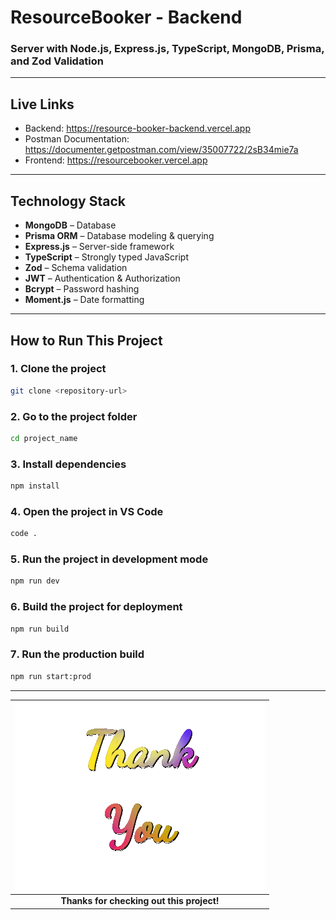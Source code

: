 # **ResourceBooker - Backend**

### Server with **Node.js, Express.js, TypeScript, MongoDB, Prisma, and Zod Validation**

---
## Live Links

- Backend: https://resource-booker-backend.vercel.app
- Postman Documentation: https://documenter.getpostman.com/view/35007722/2sB34mie7a
- Frontend: https://resourcebooker.vercel.app 
___

## **Technology Stack**

* **MongoDB** – Database
* **Prisma ORM** – Database modeling & querying
* **Express.js** – Server-side framework
* **TypeScript** – Strongly typed JavaScript
* **Zod** – Schema validation
* **JWT** – Authentication & Authorization
* **Bcrypt** – Password hashing
* **Moment.js** – Date formatting

---



##  **How to Run This Project**

### 1️. Clone the project

```bash
git clone <repository-url>
```

### 2. Go to the project folder

```bash
cd project_name
```

### 3️. Install dependencies

```bash
npm install
```

### 4️. Open the project in VS Code

```bash
code .
```

### 5️. Run the project in development mode

```bash
npm run dev
```

### 6️. Build the project for deployment

```bash
npm run build
```

### 7️. Run the production build

```bash
npm run start:prod
```

---


<p align="center">

| ![Dashboard Preview](src/assets/thank-you-2.gif) |
| :----------------------------------------------: |
|    **Thanks for checking out this project!**     |

</p>

